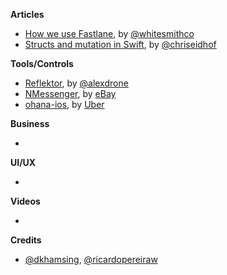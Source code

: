 
**Articles**

* [How we use Fastlane](https://www.whitesmith.co/blog/how-we-use-fastlane), by [@whitesmithco](https://twitter.com/whitesmithco)
* [Structs and mutation in Swift](http://chris.eidhof.nl/post/structs-and-mutation-in-swift/), by [@chriseidhof](https://twitter.com/chriseidhof)

**Tools/Controls**

* [Reflektor](https://github.com/alexdrone/Reflektor), by [@alexdrone](https://twitter.com/alexdrone)
* [NMessenger](https://github.com/eBay/NMessenger), by [eBay](https://github.com/eBay)
* [ohana-ios](https://github.com/uber/ohana-ios), by [Uber](https://github.com/uber)

**Business**

* 

**UI/UX**

* 

**Videos**

* 

**Credits**

* [@dkhamsing](https://twitter.com/dkhamsing), [@ricardopereiraw](https://twitter.com/ricardopereiraw)
